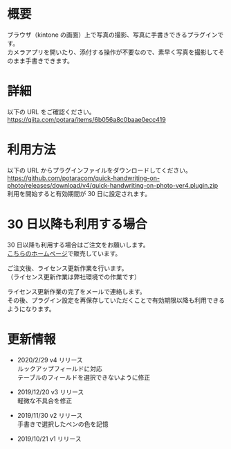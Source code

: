 # 概要

ブラウザ（kintone の画面）上で写真の撮影、写真に手書きできるプラグインです。  
カメラアプリを開いたり、添付する操作が不要なので、素早く写真を撮影してそのまま手書きできます。

# 詳細

以下の URL をご確認ください。  
https://qiita.com/potara/items/6b056a8c0baae0ecc419

# 利用方法

以下の URL からプラグインファイルをダウンロードしてください。  
https://github.com/potaracom/quick-handwriting-on-photo/releases/download/v4/quick-handwriting-on-photo-ver4.plugin.zip  
利用を開始すると有効期間が 30 日に設定されます。

# 30 日以降も利用する場合

30 日以降も利用する場合はご注文をお願いします。  
[こちらのホームページ](https://potaracom.stores.jp/items/5daaeedc220e7533b7384a82)で販売しています。

ご注文後、ライセンス更新作業を行います。  
（ライセンス更新作業は弊社環境での作業です）

ライセンス更新作業の完了をメールで連絡します。  
その後、プラグイン設定を再保存していただくことで有効期限以降も利用できるようになります。

# 更新情報
- 2020/2/29 v4 リリース  
ルックアップフィールドに対応  
テーブルのフィールドを選択できないように修正

- 2019/12/20 v3 リリース  
  軽微な不具合を修正

- 2019/11/30 v2 リリース  
  手書きで選択したペンの色を記憶
  
- 2019/10/21 v1 リリース
